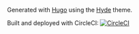 Generated with [Hugo](https://gohugo.io/) using the [Hyde](https://github.com/spf13/hyde) theme.

Built and deployed with CircleCI: [![CircleCI](https://circleci.com/gh/z0li/z0li.github.io/tree/develop.svg?style=svg)](https://circleci.com/gh/z0li/z0li.github.io/tree/develop)
